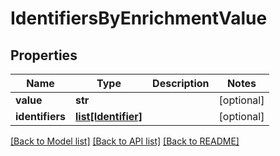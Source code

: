 # IdentifiersByEnrichmentValue

## Properties
Name | Type | Description | Notes
------------ | ------------- | ------------- | -------------
**value** | **str** |  | [optional] 
**identifiers** | [**list[Identifier]**](Identifier.md) |  | [optional] 

[[Back to Model list]](../README.md#documentation-for-models) [[Back to API list]](../README.md#documentation-for-api-endpoints) [[Back to README]](../README.md)

